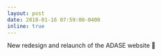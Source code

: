 ```yaml
---
layout: post
date: 2018-01-16 07:59:00-0400
inline: true
---
```


New redesign and relaunch of the ADASE website :robot:
